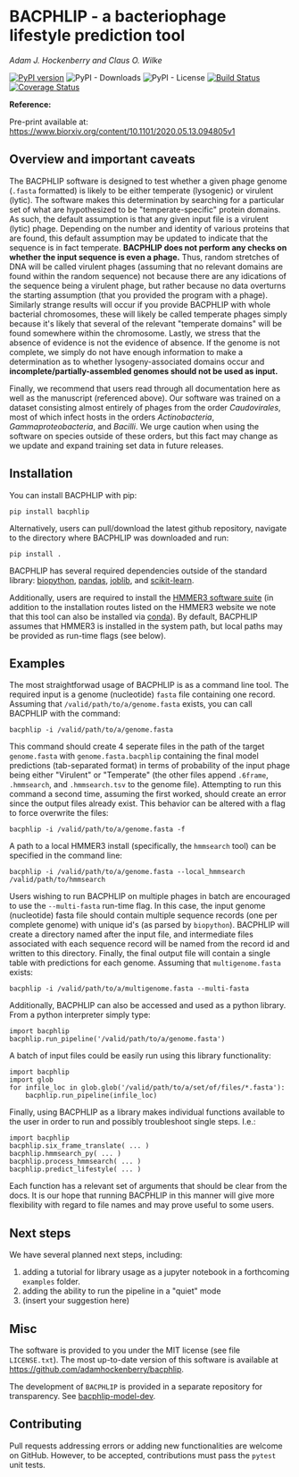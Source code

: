 # BACPHLIP - a bacteriophage lifestyle prediction tool

*Adam J. Hockenberry and Claus O. Wilke*

[![PyPI version](https://badge.fury.io/py/bacphlip.svg)](https://badge.fury.io/py/bacphlip)
![PyPI - Downloads](https://img.shields.io/pypi/dm/bacphlip)
![PyPI - License](https://img.shields.io/pypi/l/bacphlip)
[![Build Status](https://travis-ci.com/adamhockenberry/bacphlip.svg?branch=master)](https://travis-ci.com/adamhockenberry/bacphlip)
[![Coverage Status](https://img.shields.io/codecov/c/github/adamhockenberry/bacphlip/master.svg)](https://codecov.io/github/adamhockenberry/bacphlip?branch=master)

**Reference:**

Pre-print available at: <https://www.biorxiv.org/content/10.1101/2020.05.13.094805v1>


## Overview and important caveats

The BACPHLIP software is designed to test whether a given phage genome (`.fasta` formatted) is likely to be either temperate (lysogenic) or virulent (lytic). The software makes this determination by searching for a particular set of what are hypothesized to be "temperate-specific" protein domains. As such, the default assumption is that any given input file is a virulent (lytic) phage. Depending on the number and identity of various proteins that are found, this default assumption may be updated to indicate that the sequence is in fact temperate. **BACPHLIP does not perform any checks on whether the input sequence is even a phage.** Thus, random stretches of DNA will be called virulent phages (assuming that no relevant domains are found within the random sequence) not because there are any idications of the sequence being a virulent phage, but rather because no data overturns the starting assumption (that you provided the program with a phage). Similarly strange results will occur if you provide BACPHLIP with whole bacterial chromosomes, these will likely be called temperate phages simply because it's likely that several of the relevant "temperate domains" will be found somewhere within the chromosome. Lastly, we stress that the absence of evidence is not the evidence of absence. If the genome is not complete, we simply do not have enough information to make a determination as to whether lysogeny-associated domains occur and **incomplete/partially-assembled genomes should not be used as input.**  

Finally, we recommend that users read through all documentation here as well as the manuscript (referenced above). Our software was trained on a dataset consisting almost entirely of phages from the order *Caudovirales*, most of which infect hosts in the orders *Actinobacteria*, *Gammaproteobacteria*, and *Bacilli*. We urge caution when using the software on species outside of these orders, but this fact may change as we update and expand training set data in future releases. 

## Installation

You can install BACPHLIP with pip:
```
pip install bacphlip
```

Alternatively, users can pull/download the latest github repository, navigate to the directory where BACPHLIP was downloaded and run:
```
pip install .
```

BACPHLIP has several required dependencies outside of the standard library: [biopython](https://pypi.org/project/biopython/), [pandas](https://pypi.org/project/pandas/), [joblib](https://pypi.org/project/joblib/), and [scikit-learn](https://pypi.org/project/scikit-learn/).

Additionally, users are required to install the [HMMER3 software suite](http://hmmer.org/) (in addition to the installation routes listed on the HMMER3 website we note that this tool can also be installed via [conda](https://anaconda.org/bioconda/hmmer)). By default, BACPHLIP assumes that HMMER3 is installed in the system path, but local paths may be provided as run-time flags (see below). 

## Examples

The most straightforwad usage of BACPHLIP is as a command line tool. The required input is a genome (nucleotide) `fasta` file containing one record. Assuming that `/valid/path/to/a/genome.fasta` exists, you can call BACPHLIP with the command:
```
bacphlip -i /valid/path/to/a/genome.fasta
```

This command should create 4 seperate files in the path of the target `genome.fasta` with `genome.fasta.bacphlip` containing the final model predictions (tab-separated format) in terms of probability of the input phage being either "Virulent" or "Temperate" (the other files append `.6frame`, `.hmmsearch`, and `.hmmsearch.tsv` to the genome file). Attempting to run this command a second time, assuming the first worked, should create an error since the output files already exist. This behavior can be altered with a flag to force overwrite the files:
```
bacphlip -i /valid/path/to/a/genome.fasta -f 
```

A path to a local HMMER3 install (specifically, the `hmmsearch` tool) can be specified in the command line:
```
bacphlip -i /valid/path/to/a/genome.fasta --local_hmmsearch /valid/path/to/hmmsearch
```

Users wishing to run BACPHLIP on multiple phages in batch are encouraged to use the `--multi-fasta` run-time flag. In this case, the input genome (nucleotide) fasta file should contain multiple sequence records (one per complete genome) with unique id's (as parsed by `biopython`). BACPHLIP will create a directory named after the input file, and intermediate files associated with each sequence record will be named from the record id and written to this directory. Finally, the final output file will contain a single table with predictions for each genome. Assuming that `multigenome.fasta` exists:
```
bacphlip -i /valid/path/to/a/multigenome.fasta --multi-fasta
```

Additionally, BACPHLIP can also be accessed and used as a python library. From a python interpreter simply type:
```
import bacphlip
bacphlip.run_pipeline('/valid/path/to/a/genome.fasta')
```

A batch of input files could be easily run using this library functionality:
```
import bacphlip
import glob
for infile_loc in glob.glob('/valid/path/to/a/set/of/files/*.fasta'):
    bacphlip.run_pipeline(infile_loc)
```

Finally, using BACPHLIP as a library makes individual functions available to the user in order to run and possibly troubleshoot single steps. I.e.:
```
import bacphlip
bacphlip.six_frame_translate( ... )
bacphlip.hmmsearch_py( ... )
bacphlip.process_hmmsearch( ... )
bacphlip.predict_lifestyle( ... )
```
Each function has a relevant set of arguments that should be clear from the docs. It is our hope that running BACPHLIP in this manner will give more flexibility with regard to file names and may prove useful to some users.

## Next steps

We have several planned next steps, including:
1. adding a tutorial for library usage as a jupyter notebook in a forthcoming `examples` folder. 
2. adding the ability to run the pipeline in a "quiet" mode
4. (insert your suggestion here)

## Misc

The software is provided to you under the MIT license (see file `LICENSE.txt`).
The most up-to-date version of this software is available at
https://github.com/adamhockenberry/bacphlip.

The development of `BACPHLIP` is provided in a separate repository for transparency. See [bacphlip-model-dev](https://github.com/adamhockenberry/bacphlip-model-dev).

## Contributing

Pull requests addressing errors or adding new functionalities are welcome on GitHub. However, to be accepted, contributions must pass the `pytest` unit tests. 
